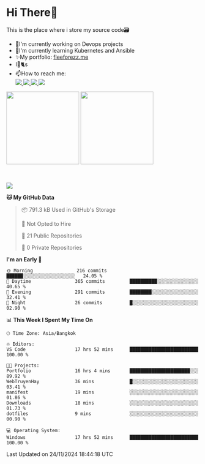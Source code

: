 # Hi There👋

This is the place where i store my source code🗃️
<ul>
    <li>🔭I'm currently working on Devops projects</li>
    <li>🌿I'm currently learning Kubernetes and Ansible</li>
    <li>✨My portfolio: <a href="https://fleeforezz.site" target="_blank">fleeforezz.me</a> </li>
    <li>I💖🐈s</li>
    <li>📫How to reach me: </li>
    <a href="https://www.facebook.com/profile.php?id=100091778170480" target="_blank">
        <img src="https://img.shields.io/badge/Facebook-1877F2?style=for-the-badge&logo=facebook&logoColor=white">
    </a>
    <a href="https://www.instagram.com/tmn_nhat/" target="_blank">
        <img src="https://img.shields.io/badge/Instagram-E4405F?style=for-the-badge&logo=instagram&logoColor=white">
    </a>
    <a href="https://www.linkedin.com/in/nh%E1%BA%ADt-tr%C6%B0%C6%A1ng-420723278/" target="_blank">
        <img src="https://img.shields.io/badge/LinkedIn-0077B5?style=for-the-badge&logo=linkedin&logoColor=white">
    </a>
    <a href="https://fleeforezz.site" target="_blank">
        <img src="https://img.shields.io/badge/🦄 Portfolio-e0e0e0?style=for-the-badge&logo=&logoColor=080A13">
    </a>
</ul>

<div>
    <img height="190em" align="center" src="https://github-readme-stats.vercel.app/api?username=Fleeforezz&show_icons=true&theme=radical" />
    <img height="190em" align="center" src="https://github-readme-stats.vercel.app/api/top-langs/?username=fleeforezz&layout=compact&theme=nightowl" />
</div>
<br></br>
<p align="left">
  <a href="https://skillicons.dev">
    <img src="https://skillicons.dev/icons?i=aws,git,kubernetes,docker,terraform,jenkins,gitlab,ansible,grafana,bash,nginx" />
  </a>
</p>

<!--START_SECTION:waka-->
**🐱 My GitHub Data** 

> 📦 791.3 kB Used in GitHub's Storage 
 > 
> 🚫 Not Opted to Hire
 > 
> 📜 21 Public Repositories 
 > 
> 🔑 0 Private Repositories 
 > 
**I'm an Early 🐤** 

```text
🌞 Morning                216 commits         ██████░░░░░░░░░░░░░░░░░░░   24.05 % 
🌆 Daytime                365 commits         ██████████░░░░░░░░░░░░░░░   40.65 % 
🌃 Evening                291 commits         ████████░░░░░░░░░░░░░░░░░   32.41 % 
🌙 Night                  26 commits          █░░░░░░░░░░░░░░░░░░░░░░░░   02.90 % 
```


📊 **This Week I Spent My Time On** 

```text
🕑︎ Time Zone: Asia/Bangkok

🔥 Editors: 
VS Code                  17 hrs 52 mins      █████████████████████████   100.00 % 

🐱‍💻 Projects: 
Portfolio                16 hrs 4 mins       ██████████████████████░░░   89.92 % 
WebTruyenHay             36 mins             █░░░░░░░░░░░░░░░░░░░░░░░░   03.41 % 
manifest                 19 mins             ░░░░░░░░░░░░░░░░░░░░░░░░░   01.86 % 
Downloads                18 mins             ░░░░░░░░░░░░░░░░░░░░░░░░░   01.73 % 
dotfiles                 9 mins              ░░░░░░░░░░░░░░░░░░░░░░░░░   00.90 % 

💻 Operating System: 
Windows                  17 hrs 52 mins      █████████████████████████   100.00 % 
```


 Last Updated on 24/11/2024 18:44:18 UTC
<!--END_SECTION:waka-->
